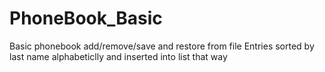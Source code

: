 # PhoneBook_Basic

Basic phonebook add/remove/save and restore from file
Entries sorted by last name alphabeticlly and inserted into list that way
